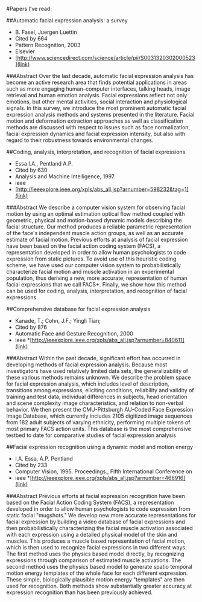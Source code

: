#Papers I've read:

##Automatic facial expression analysis: a survey

* B. Fasel, Juergen Luettin
* Cited by 664
* Pattern Recognition, 2003
* Elsevier
* [http://www.sciencedirect.com/science/article/pii/S0031320302000523](link)

###Abstract
Over the last decade, automatic facial expression analysis has become an active research area that finds potential applications in areas such as more engaging human–computer interfaces, talking heads, image retrieval and human emotion analysis. Facial expressions reflect not only emotions, but other mental activities, social interaction and physiological signals. In this survey, we introduce the most prominent automatic facial expression analysis methods and systems presented in the literature. Facial motion and deformation extraction approaches as well as classification methods are discussed with respect to issues such as face normalization, facial expression dynamics and facial expression intensity, but also with regard to their robustness towards environmental changes.

##Coding, analysis, interpretation, and recognition of facial expressions

* Essa I.A., Pentland A.P.
* Cited by 630
* Analysis and Machine Intelligence, 1997
* ieee
* [http://ieeexplore.ieee.org/xpls/abs_all.jsp?arnumber=598232&tag=1](link)

###Abstract
We describe a computer vision system for observing facial motion by using an optimal estimation optical flow method coupled with geometric, physical and motion-based dynamic models describing the facial structure. Our method produces a reliable parametric representation of the face's independent muscle action groups, as well as an accurate estimate of facial motion. Previous efforts at analysis of facial expression have been based on the facial action coding system (FACS), a representation developed in order to allow human psychologists to code expression from static pictures. To avoid use of this heuristic coding scheme, we have used our computer vision system to probabilistically characterize facial motion and muscle activation in an experimental population, thus deriving a new, more accurate, representation of human facial expressions that we call FACS+. Finally, we show how this method can be used for coding, analysis, interpretation, and recognition of facial expressions

##Comprehensive database for facial expression analysis

* Kanade, T.;   Cohn, J.F.;   Yingli Tian;   
* Cited by 876
* Automatic Face and Gesture Recognition, 2000
* ieee
*[http://ieeexplore.ieee.org/xpls/abs_all.jsp?arnumber=840611](link)

###Abstract
Within the past decade, significant effort has occurred in developing methods of facial expression analysis. Because most investigators have used relatively limited data sets, the generalizability of these various methods remains unknown. We describe the problem space for facial expression analysis, which includes level of description, transitions among expressions, eliciting conditions, reliability and validity of training and test data, individual differences in subjects, head orientation and scene complexity image characteristics, and relation to non-verbal behavior. We then present the CMU-Pittsburgh AU-Coded Face Expression Image Database, which currently includes 2105 digitized image sequences from 182 adult subjects of varying ethnicity, performing multiple tokens of most primary FACS action units. This database is the most comprehensive testbed to date for comparative studies of facial expression analysis

##Facial expression recognition using a dynamic model and motion energy

* I.A. Essa, A.P. Pentland
* Cited by 233
* Computer Vision, 1995. Proceedings., Fifth International Conference on
* ieee
*[http://ieeexplore.ieee.org/xpls/abs_all.jsp?arnumber=466916](link)

###Abstract
Previous efforts at facial expression recognition have been based on the Facial Action Coding System (FACS), a representation developed in order to allow human psychologists to code expression from static facial "mugshots." We develop new more accurate representations for facial expression by building a video database of facial expressions and then probabilistically characterizing the facial muscle activation associated with each expression using a detailed physical model of the skin and muscles. This produces a muscle based representation of facial motion, which is then used to recognize facial expressions in two different ways. The first method uses the physics based model directly, by recognizing expressions through comparison of estimated muscle activations. The second method uses the physics based model to generate spatio temporal motion energy templates of the whole face for each different expression. These simple, biologically plausible motion energy "templates" are then used for recognition. Both methods show substantially greater accuracy at expression recognition than has been previously achieved.

